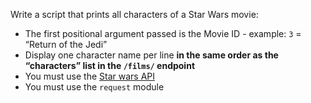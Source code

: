 <p>Write a script that prints all characters of a Star Wars movie:</p>

<ul>
<li>The first positional argument passed is the Movie ID - example: <code>3</code> = &ldquo;Return of the Jedi&rdquo; </li>
<li>Display one character name per line <strong>in the same order as the &ldquo;characters&rdquo; list in the <code>/films/</code> endpoint</strong></li>
<li>You must use the <a href="/rltoken/aiMsg1QkH-FuPn7gyo9O6A" title="Star wars API" target="_blank">Star wars API</a></li>
<li>You must use the <code>request</code> module</li>
</ul>
